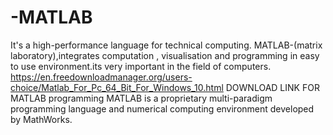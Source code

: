 # -MATLAB
It's a high-performance language for technical computing. MATLAB-(matrix laboratory),integrates computation , visualisation and programming in easy to use environment.its very important in the field of computers. 
https://en.freedownloadmanager.org/users-choice/Matlab_For_Pc_64_Bit_For_Windows_10.html DOWNLOAD LINK FOR MATLAB programming
MATLAB is a proprietary multi-paradigm programming language and numerical computing environment developed by MathWorks.
